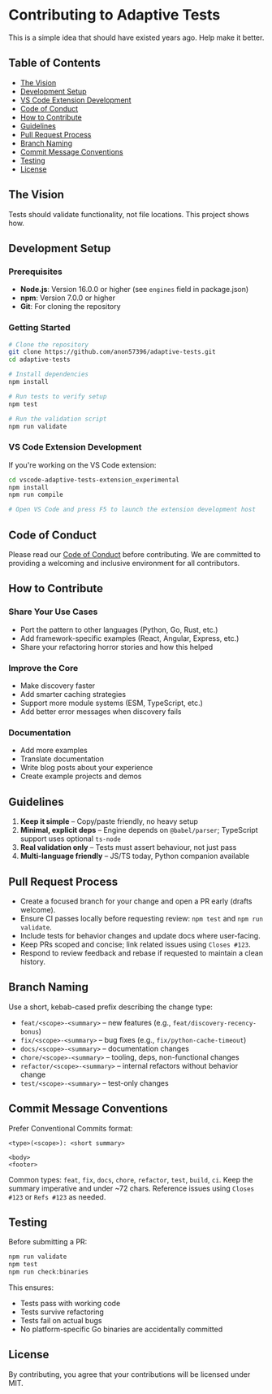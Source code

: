 # Contributing to Adaptive Tests

This is a simple idea that should have existed years ago. Help make it better.

## Table of Contents

- [The Vision](#the-vision)
- [Development Setup](#development-setup)
- [VS Code Extension Development](#vs-code-extension-development)
- [Code of Conduct](#code-of-conduct)
- [How to Contribute](#how-to-contribute)
- [Guidelines](#guidelines)
- [Pull Request Process](#pull-request-process)
- [Branch Naming](#branch-naming)
- [Commit Message Conventions](#commit-message-conventions)
- [Testing](#testing)
- [License](#license)

## The Vision

Tests should validate functionality, not file locations. This project shows how.

## Development Setup

### Prerequisites

- **Node.js**: Version 16.0.0 or higher (see `engines` field in package.json)
- **npm**: Version 7.0.0 or higher
- **Git**: For cloning the repository

### Getting Started

```bash
# Clone the repository
git clone https://github.com/anon57396/adaptive-tests.git
cd adaptive-tests

# Install dependencies
npm install

# Run tests to verify setup
npm test

# Run the validation script
npm run validate
```

### VS Code Extension Development

If you're working on the VS Code extension:

```bash
cd vscode-adaptive-tests-extension_experimental
npm install
npm run compile

# Open VS Code and press F5 to launch the extension development host
```

## Code of Conduct

Please read our [Code of Conduct](CODE_OF_CONDUCT.md) before contributing. We are committed to providing a welcoming and inclusive environment for all contributors.

## How to Contribute

### Share Your Use Cases

- Port the pattern to other languages (Python, Go, Rust, etc.)
- Add framework-specific examples (React, Angular, Express, etc.)
- Share your refactoring horror stories and how this helped

### Improve the Core

- Make discovery faster
- Add smarter caching strategies
- Support more module systems (ESM, TypeScript, etc.)
- Add better error messages when discovery fails

### Documentation

- Add more examples
- Translate documentation
- Write blog posts about your experience
- Create example projects and demos

## Guidelines

1. **Keep it simple** – Copy/paste friendly, no heavy setup
2. **Minimal, explicit deps** – Engine depends on `@babel/parser`; TypeScript support uses optional `ts-node`
3. **Real validation only** – Tests must assert behaviour, not just pass
4. **Multi-language friendly** – JS/TS today, Python companion available

## Pull Request Process

- Create a focused branch for your change and open a PR early (drafts welcome).
- Ensure CI passes locally before requesting review: `npm test` and `npm run validate`.
- Include tests for behavior changes and update docs where user-facing.
- Keep PRs scoped and concise; link related issues using `Closes #123`.
- Respond to review feedback and rebase if requested to maintain a clean history.

## Branch Naming

Use a short, kebab-cased prefix describing the change type:

- `feat/<scope>-<summary>` – new features (e.g., `feat/discovery-recency-bonus`)
- `fix/<scope>-<summary>` – bug fixes (e.g., `fix/python-cache-timeout`)
- `docs/<scope>-<summary>` – documentation changes
- `chore/<scope>-<summary>` – tooling, deps, non-functional changes
- `refactor/<scope>-<summary>` – internal refactors without behavior change
- `test/<scope>-<summary>` – test-only changes

## Commit Message Conventions

Prefer Conventional Commits format:

```text
<type>(<scope>): <short summary>

<body>
<footer>
```

Common types: `feat`, `fix`, `docs`, `chore`, `refactor`, `test`, `build`, `ci`.
Keep the summary imperative and under ~72 chars. Reference issues using `Closes #123` or `Refs #123` as needed.

## Testing

Before submitting a PR:

```bash
npm run validate
npm test
npm run check:binaries
```

This ensures:

- Tests pass with working code
- Tests survive refactoring
- Tests fail on actual bugs
- No platform-specific Go binaries are accidentally committed

## License

By contributing, you agree that your contributions will be licensed under MIT.
